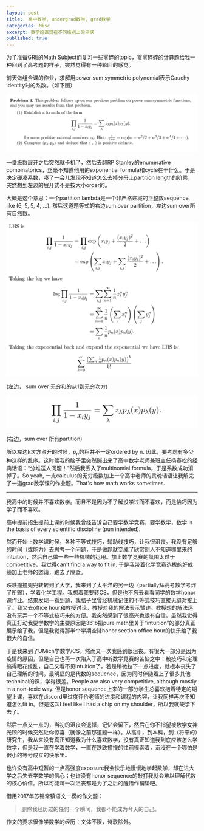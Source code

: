 ```yaml
---
layout: post
title:  高中数学, undergrad数学, grad数学
categories: Misc
excerpt: 数学的直觉在不同级别上的串联
published: true
---
```


为了准备GRE的Math Subject而复习一些零碎的topic，零零碎碎的计算题给我一种回到了高考题的样子，突然觉得有一种轮回的感觉。

前天做组合课的作业，求解用power sum symmetric polynomial表示Cauchy identity时的系数。（如下图）

![problem](/assets/images/2022-09-17/problem.png)

一番级数展开之后突然就卡机了，然后去翻RP Stanley的enumerative combinatorics，丝毫不知道他用的exponential formula和cycle在干什么。于是决定硬凑系数，凑了一会儿发现不知道怎么去掉分母上partition length的阶乘，突然想到左边的展开式不是按大小order的。

大概是这个意思：一个partition lambda是一个非严格递减的正整数sequence, like (6, 5, 5, 4, ...). 然后这道题等式的右边sum over partition，左边sum over所有自然数。

![step1](/assets/images/2022-09-17/step1.png)
<p class="caption-text">(左边， sum over 无穷和的从1到无穷次方)</p>

![rhs](/assets/images/2022-09-17/rhs.png)
<p class="caption-text">(右边，sum over 所有partition)</p>

所以左边k次方占开的时候，$p_n$的积并不一定ordered by n. 因此，要考虑有多少种这样的乱序。这时候我的脑子里突然蹦出来了高中数学老师兼班主任杨春松的经典话语：“分堆送人问题！”然后我丢入了multinomial formula，于是系数成功消掉了。So yeah, 一点calculus的无穷级数加上一个高中老师的灵魂话语让我解完了一道grad数学课的作业题。That&#39;s how math works sometimes.

---

我高中的时候并不喜欢数学。而且不是因为不了解没学过而不喜欢，而是恰巧因为学了而不喜欢。

高中提前招生提前上课的时候我曾经告诉自己要学数学竞赛，要学数学，数学 is the basis of every scientific discipline (pun intended).

然而开始上数学课时候，各种不等式技巧，辅助线技巧，让我很沮丧。我没有足够的时间（或能力）去思考一个问题，于是做题就变成了欣赏别人不知道哪里来的intuition，然后自己做一些一些机械的运用。加上数学竞赛的氛围太过于competitive，我觉得can&#39;t find a way to fit in. 于是我带着化学竞赛选拔的好成绩加上老师的邀请，跑去了隔壁。

跌跌撞撞兜兜转转到了大学，我来到了太平洋的另一边（partially拜高考数学考炸了所赐），学着化学工程。我想着我要转CS，但是也不忘去看看同学的数学honor课作业。结果发现一看到题，我脑子里曾经机械记住的不等式技巧直接无缝对接上了。我又去office hour和教授讨论，教授对我的解法表示赞许。教授想的解法远没有玩弄一个不等式技巧来的方便。我突然感到了很高兴也很有自信。虽然我觉得真正打动我要学数学的主要原因是3b1b把pure math里关于“intuition”的部分真正展示给了我，但是我觉得那半个学期空降honor section office hour的快乐给了我很大的自信。

于是我来到了UMich学数学/CS，然而又一次我感到很沮丧。有很大一部分是因为疫情的原因，但是自己也再一次陷入了高中听数学竞赛的苦恼之中：被技巧和定理搞得眼花缭乱，自己又看不见intuition了，若是稍微拉下一点进度，就根本丧失了自己理解的时间。最明显的是代数的sequence，因为同时伴随着上了很多其他technical的课，学得很差。People are also very competitive, although mostly in a non-toxic way. 但是honor sequence上来的一部分学生总喜欢抱着特定的期望上课，喜欢在discord里过度评价老师的进度和课程的内容，让我同样再次不知道怎么fit in。但是这次I feel like I had a chip on my shoulder，所以我就硬学下去了。

然后一点又一点的，当初的沮丧会退掉，记忆会留下，然后在你不指望被数学女神光顾的时候突然让你惊喜（就像之前那道题一样）。从高中，到本科，到（将来的）研究生，我从来没有真正知道我为什么喜欢数学，没有真正知道我到底应该怎么学数学，但是我一直在学着数学，一直在跌跌撞撞的往前摸索着，沉浸在一个哪怕是很小的等号成立的快乐里。

也许没有高中短暂的一点高强度exposure我会快乐地慢慢地学起数学，却在进大学之后失去学数学的信心；也许没有honor sequence的敲打我就会难以理解代数的核心价值。所以可能每一次沮丧都是为了之后的醒悟作铺垫吧。

借用2017年苏锡常镇语文一模的作文题：

<blockquote>
删除我经历过的任何一个瞬间，我都不能成为今天的自己。
</blockquote>

作文的要求很像学数学的经历：文体不限，诗歌除外。